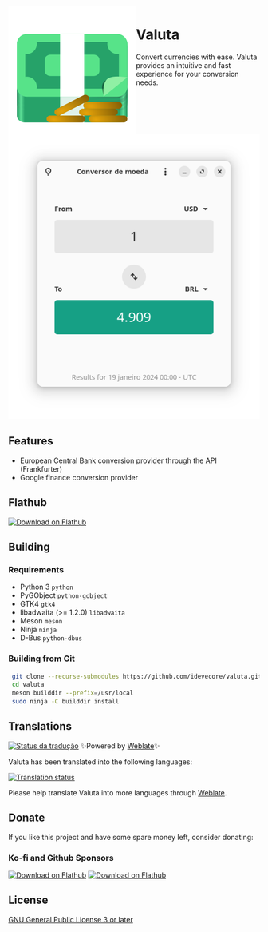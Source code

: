 <img heigth="128" src="data/icons/hicolor/scalable/apps/io.github.idevecore.Valuta.svg" align="left" />

# Valuta

Convert currencies with ease. Valuta provides an intuitive and fast experience for your conversion needs.

![Valuta](data/screenshots/01.png)

## Features
- European Central Bank conversion provider through the API (Frankfurter)
- Google finance conversion provider

## Flathub
<a href='https://flathub.org/apps/io.github.idevecore.Valuta'><img width='240' alt='Download on Flathub' src='https://flathub.org/assets/badges/flathub-badge-en.png'/></a>

## Building

###  Requirements
- Python 3 `python` 
- PyGObject `python-gobject` 
- GTK4 `gtk4` 
- libadwaita (>= 1.2.0) `libadwaita`
- Meson `meson` 
- Ninja `ninja` 
- D-Bus `python-dbus`

### Building from Git
```bash 
 git clone --recurse-submodules https://github.com/idevecore/valuta.git
 cd valuta
 meson builddir --prefix=/usr/local 
 sudo ninja -C builddir install
 ```

## Translations

[![Status da tradução](https://hosted.weblate.org/widget/currency-converter/-/pt/svg-badge.svg)](https://hosted.weblate.org/engage/currency-converter/) ✨Powered by [Weblate](https://weblate.org/en/)✨

Valuta has been translated into the following languages:

<a href="https://hosted.weblate.org/engage/currency-converter/">
<img src="https://hosted.weblate.org/widget/currency-converter/multi-auto.svg" alt="Translation status" />
</a>

Please help translate Valuta into more languages through [Weblate](https://hosted.weblate.org/engage/valuta/).


## Donate
If you like this project and have some spare money left, consider donating:

### Ko-fi and Github Sponsors
<a href='https://ko-fi.com/idevecore'><img width='86' alt='Download on Flathub' src='https://storage.ko-fi.com/cdn/nav-logo-stroke.png'/></a>
<a href='https://github.com/sponsors/ideveCore'><img width='60' alt='Download on Flathub' src='https://github.githubassets.com/images/email/sponsors/mona.png'/></a>

## License 
 [GNU General Public License 3 or later](https://www.gnu.org/licenses/gpl-3.0.en.html)
